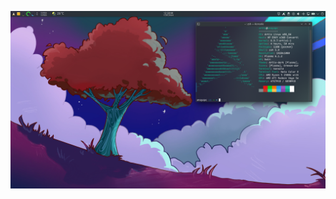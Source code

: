 ![SCREENSHOT](https://github.com/Anaya-Koirala/dotfiles-kde/blob/8816bfd2fefd29fdeeaf78e23b5ad3701536a6b8/Screenshot_20240717_125844.png)

